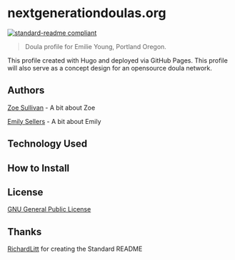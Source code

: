 # nextgenerationdoulas.org 
[![standard-readme compliant](https://img.shields.io/badge/readme%20style-standard-brightgreen.svg?style=flat-square)](https://github.com/RichardLitt/standard-readme)

> Doula profile for Emilie Young, Portland Oregon. 

This profile created with Hugo and deployed via GitHub Pages. This profile will also serve as a concept design for an opensource doula network.

## Authors

[Zoe Sullivan](http://github.com/zothsu) - A bit about Zoe

[Emily Sellers](https://github.com/emilysellers) - A bit about Emily

## Technology Used

## How to Install

## License



[GNU General Public License](LICENSE)

## Thanks

[RichardLitt](https://github.com/RichardLitt) for creating the Standard README